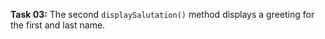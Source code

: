 **Task 03:**  The second `displaySalutation()` method displays a greeting for the first and last name.